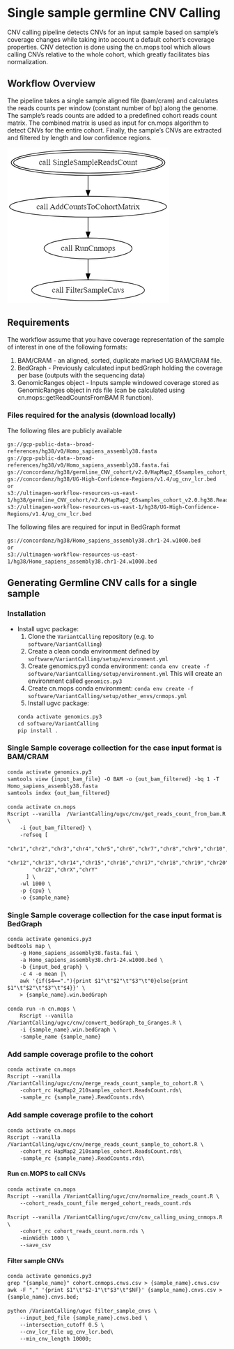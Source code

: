 # Single sample germline CNV Calling

CNV calling pipeline detects CNVs for an input sample based on sample’s coverage changes while taking into account a default cohort’s coverage properties. CNV detection is done using the cn.mops tool which allows calling CNVs relative to the whole cohort, which greatly facilitates bias normalization.

## Workflow Overview
The pipeline takes a single sample aligned file (bam/cram) and calculates the reads counts per window (constant number of bp) along the genome. 
The sample’s reads counts are added to a predefined cohort reads count matrix. 
The combined matrix is used as input for cn.mops algorithm to detect CNVs for the entire cohort. 
Finally, the sample’s CNVs are extracted and filtered by length and low confidence regions.

![Alt text](single-sample-germline-cnv-calling.png)

## Requirements

The workflow assume that you have coverage representation of the sample of interest in one of the following formats: 
1. BAM/CRAM - an aligned, sorted, duplicate marked UG BAM/CRAM file. 
2. BedGraph - Previously calculated input bedGraph holding the coverage per base (outputs with the sequencing data)
3. GenomicRanges object - Inputs sample windowed coverage stored as GenomicRanges object in rds file (can be calculated using cn.mops::getReadCountsFromBAM R function).

### Files required for the analysis (download locally)
The following files are publicly available

    gs://gcp-public-data--broad-references/hg38/v0/Homo_sapiens_assembly38.fasta
    gs://gcp-public-data--broad-references/hg38/v0/Homo_sapiens_assembly38.fasta.fai
    gs://concordanz/hg38/germline_CNV_cohort/v2.0/HapMap2_65samples_cohort_v2.0.hg38.ReadsCount.rds
    gs://concordanz/hg38/UG-High-Confidence-Regions/v1.4/ug_cnv_lcr.bed
	or 
	s3://ultimagen-workflow-resources-us-east-1/hg38/germline_CNV_cohort/v2.0/HapMap2_65samples_cohort_v2.0.hg38.ReadsCount.rds
	s3://ultimagen-workflow-resources-us-east-1/hg38/UG-High-Confidence-Regions/v1.4/ug_cnv_lcr.bed

The following files are required for input in BedGraph format

    gs://concordanz/hg38/Homo_sapiens_assembly38.chr1-24.w1000.bed
	or 
	s3://ultimagen-workflow-resources-us-east-1/hg38/Homo_sapiens_assembly38.chr1-24.w1000.bed
	
## Generating Germline CNV calls for a single sample

### Installation
* Install ugvc package:
    1. Clone the `VariantCalling` repository (e.g. to `software/VariantCalling`)
    2. Create a clean conda environment defined by `software/VariantCalling/setup/environment.yml`
    3. Create genomics.py3 conda environment:
    `conda env create -f software/VariantCalling/setup/environment.yml`
    This will create an environment called `genomics.py3`
    4. Create cn.mops conda environment:
    `conda env create -f software/VariantCalling/setup/other_envs/cnmops.yml`
    4. Install ugvc package:
    ```
    conda activate genomics.py3
    cd software/VariantCalling
    pip install .
    ```

### Single Sample coverage collection for the case input format is BAM/CRAM
```
conda activate genomics.py3
samtools view {input_bam_file} -O BAM -o {out_bam_filtered} -bq 1 -T Homo_sapiens_assembly38.fasta
samtools index {out_bam_filtered}

conda activate cn.mops
Rscript --vanilla  /VariantCalling/ugvc/cnv/get_reads_count_from_bam.R \
	-i {out_bam_filtered} \
	-refseq [
		"chr1","chr2","chr3","chr4","chr5","chr6","chr7","chr8","chr9","chr10","chr11",\
		"chr12","chr13","chr14","chr15","chr16","chr17","chr18","chr19","chr20","chr21",\
		"chr22","chrX","chrY"
	  ] \
	-wl 1000 \
	-p {cpu} \
	-o {sample_name}
```

### Single Sample coverage collection for the case input format is BedGraph
```
conda activate genomics.py3
bedtools map \
	-g Homo_sapiens_assembly38.fasta.fai \
	-a Homo_sapiens_assembly38.chr1-24.w1000.bed \
	-b {input_bed_graph} \
	-c 4 -o mean |\
	awk '{if($4=="."){print $1"\t"$2"\t"$3"\t"0}else{print $1"\t"$2"\t"$3"\t"$4}}' \
	> {sample_name}.win.bedGraph

conda run -n cn.mops \
	Rscript --vanilla /VariantCalling/ugvc/cnv/convert_bedGraph_to_Granges.R \
	-i {sample_name}.win.bedGraph \
	-sample_name {sample_name}
```

### Add sample coverage profile to the cohort
```
conda activate cn.mops
Rscript --vanilla /VariantCalling/ugvc/cnv/merge_reads_count_sample_to_cohort.R \
	-cohort_rc HapMap2_210samples_cohort.ReadsCount.rds\
	-sample_rc {sample_name}.ReadCounts.rds\
```
### Add sample coverage profile to the cohort
```
conda activate cn.mops
Rscript --vanilla /VariantCalling/ugvc/cnv/merge_reads_count_sample_to_cohort.R \
	-cohort_rc HapMap2_210samples_cohort.ReadsCount.rds\
	-sample_rc {sample_name}.ReadCounts.rds\
```

#### Run cn.MOPS to call CNVs
```
conda activate cn.mops
Rscript --vanilla /VariantCalling/ugvc/cnv/normalize_reads_count.R \
	--cohort_reads_count_file merged_cohort_reads_count.rds
	
Rscript --vanilla /VariantCalling/ugvc/cnv/cnv_calling_using_cnmops.R \
	-cohort_rc cohort_reads_count.norm.rds \
	-minWidth 1000 \
	--save_csv
```

#### Filter sample CNVs
```
conda activate genomics.py3
grep "{sample_name}" cohort.cnmops.cnvs.csv > {sample_name}.cnvs.csv
awk -F "," '{print $1"\t"$2-1"\t"$3"\t"$NF}' {sample_name}.cnvs.csv > {sample_name}.cnvs.bed;

python /VariantCalling/ugvc filter_sample_cnvs \
	--input_bed_file {sample_name}.cnvs.bed \
	--intersection_cutoff 0.5 \
	--cnv_lcr_file ug_cnv_lcr.bed\
	--min_cnv_length 10000;
```